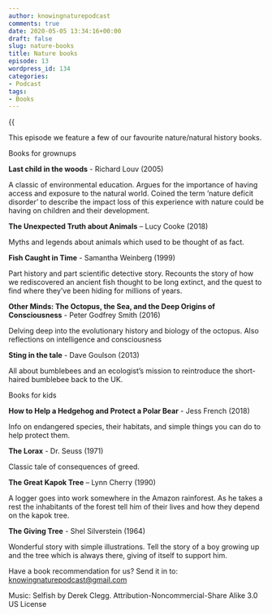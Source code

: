 ```yaml
---
author: knowingnaturepodcast
comments: true
date: 2020-05-05 13:34:16+00:00
draft: false
slug: nature-books
title: Nature books
episode: 13
wordpress_id: 134
categories:
- Podcast
tags:
- Books
---
```


{{<audio src="https://knowingnature.podbean.com/mf/play/c6t4ut/Ep_13_-_Nature_books.mp3" >}}

This episode we feature a few of our favourite nature/natural history books.

Books for grownups

**Last child in the woods** \- Richard Louv (2005)

A classic of environmental education. Argues for the importance of having
access and exposure to the natural world. Coined the term ‘nature deficit
disorder’ to describe the impact loss of this experience with nature could be
having on children and their development.

**The Unexpected Truth about Animals** – Lucy Cooke (2018)

Myths and legends about animals which used to be thought of as fact.

**Fish Caught in Time** \- Samantha Weinberg (1999)

Part history and part scientific detective story. Recounts the story of how we
rediscovered an ancient fish thought to be long extinct, and the quest to find
where they’ve been hiding for millions of years.

**Other Minds: The Octopus, the Sea, and the Deep Origins of Consciousness**
\- Peter Godfrey Smith (2016)

Delving deep into the evolutionary history and biology of the octopus. Also
reflections on intelligence and consciousness

**Sting in the tale** \- Dave Goulson (2013)

All about bumblebees and an ecologist’s mission to reintroduce the short-
haired bumblebee back to the UK.

Books for kids

**How to Help a Hedgehog and Protect a Polar Bear** \- Jess French (2018)

Info on endangered species, their habitats, and simple things you can do to
help protect them.

**The Lorax** \- Dr. Seuss (1971)

Classic tale of consequences of greed.

**The Great Kapok Tree** – Lynn Cherry (1990)

A logger goes into work somewhere in the Amazon rainforest. As he takes a rest
the inhabitants of the forest tell him of their lives and how they depend on
the kapok tree.

**The Giving Tree** \- Shel Silverstein (1964)

Wonderful story with simple illustrations. Tell the story of a boy growing up
and the tree which is always there, giving of itself to support him.

Have a book recommendation for us? Send it in to:
knowingnaturepodcast@gmail.com

Music: Selfish by Derek Clegg. Attribution-Noncommercial-Share Alike 3.0 US
License

